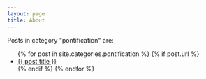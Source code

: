 ```yaml
---
layout: page
title: About
---
```


<p>Posts in category "pontification" are:</p>

<ul>
  {% for post in site.categories.pontification %}
    {% if post.url %}
        <li><a href="{{ post.url }}">{{ post.title }}</a></li>
    {% endif %}
  {% endfor %}
</ul>

